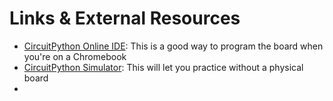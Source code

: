# Links & External Resources


- [CircuitPython Online IDE](https://urfdvw.github.io/CircuitPython-online-IDE/): This is a good way to program the board when you're on a Chromebook
- [CircuitPython Simulator](https://wokwi.com/arduino/new?template=circuitpython-pi-pico): This will let you practice without a physical board
- 